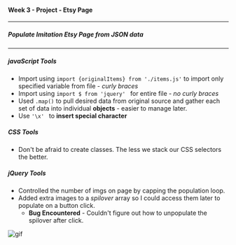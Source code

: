 #### Week 3 - Project - Etsy Page
---
##### Populate Imitation Etsy Page from JSON data
---

##### javaScript Tools
  * Import using `import {originalItems} from './items.js'` to import only specified variable from file - _curly braces_
  * Import using ```import $ from 'jquery' ``` for entire file - _no curly braces_
  * Used `.map()` to pull desired data from original source and gather each set of data into individual **objects** - easier to manage later.
  * Use ```'\x' ``` to **insert special character**

##### CSS Tools
  * Don't be afraid to create classes.  The less we stack our CSS selectors the better.

##### jQuery Tools
  * Controlled the number of imgs on page by capping the population loop.
  * Added extra images to a _spilover_ array so I could access them later to populate on a button click.
    *  **Bug Encountered** - Couldn't figure out how to unpopulate the spilover after click.

![gif](http://www.reactiongifs.com/r/ccs.gif)